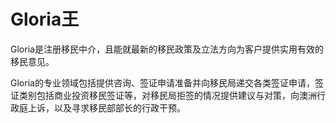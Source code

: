Gloria王
======

Gloria是注册移民中介，且能就最新的移民政策及立法方向为客户提供实用有效的移民意见。

Gloria的专业领域包括提供咨询、签证申请准备并向移民局递交各类签证申请，签证类别包括商业投资移民签证等，对移民局拒签的情况提供建议与对策，向澳洲行政庭上诉，以及寻求移民部部长的行政干预。
